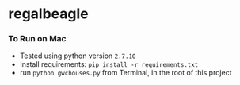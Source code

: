 # regalbeagle

### To Run on Mac
- Tested using python version `2.7.10`
- Install requirements:
`
pip install -r requirements.txt
`
- run `python gwchouses.py` from Terminal, in the root of this project
